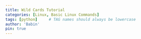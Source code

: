 ```yaml
---
title: Wild Cards Tutorial
categories: [Linux, Basic Linux Commands]
tags: [python]     # TAG names should always be lowercase
author: 'Babin'
pin: true
---
```

